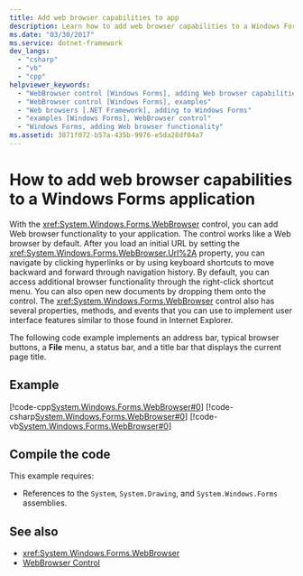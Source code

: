 ```yaml
---
title: Add web browser capabilities to app
description: Learn how to add web browser capabilities to a Windows Forms application with the WebBrowser control.
ms.date: "03/30/2017"
ms.service: dotnet-framework
dev_langs:
  - "csharp"
  - "vb"
  - "cpp"
helpviewer_keywords: 
  - "WebBrowser control [Windows Forms], adding Web browser capabilities to your application"
  - "WebBrowser control [Windows Forms], examples"
  - "Web browsers [.NET Framework], adding to Windows Forms"
  - "examples [Windows Forms], WebBrowser control"
  - "Windows Forms, adding Web browser functionality"
ms.assetid: 3871f072-b57a-435b-9976-e5da28df04a7
---
```

# How to add web browser capabilities to a Windows Forms application

With the <xref:System.Windows.Forms.WebBrowser> control, you can add Web browser functionality to your application. The control works like a Web browser by default. After you load an initial URL by setting the <xref:System.Windows.Forms.WebBrowser.Url%2A> property, you can navigate by clicking hyperlinks or by using keyboard shortcuts to move backward and forward through navigation history. By default, you can access additional browser functionality through the right-click shortcut menu. You can also open new documents by dropping them onto the control. The <xref:System.Windows.Forms.WebBrowser> control also has several properties, methods, and events that you can use to implement user interface features similar to those found in Internet Explorer.

The following code example implements an address bar, typical browser buttons, a **File** menu, a status bar, and a title bar that displays the current page title.

## Example

[!code-cpp[System.Windows.Forms.WebBrowser#0](~/samples/snippets/cpp/VS_Snippets_Winforms/System.Windows.Forms.WebBrowser/CPP/form1.cpp#0)]
[!code-csharp[System.Windows.Forms.WebBrowser#0](~/samples/snippets/csharp/VS_Snippets_Winforms/System.Windows.Forms.WebBrowser/CS/form1.cs#0)]
[!code-vb[System.Windows.Forms.WebBrowser#0](~/samples/snippets/visualbasic/VS_Snippets_Winforms/System.Windows.Forms.WebBrowser/VB/form1.vb#0)]

## Compile the code

This example requires:

- References to the `System`, `System.Drawing`, and `System.Windows.Forms` assemblies.

## See also

- <xref:System.Windows.Forms.WebBrowser>
- [WebBrowser Control](webbrowser-control-windows-forms.md)
